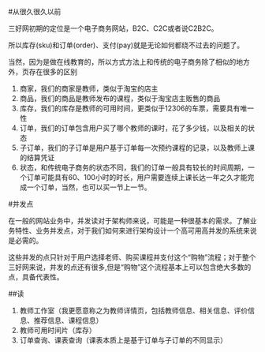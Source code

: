 #从很久很久以前

三好网初期的定位是一个电子商务网站，B2C、C2C或者说C2B2C。

所以库存(sku)和订单(order)、支付(pay)就是无论如何都绕不过去的问题了。

当然，因为是做在线教育的，所以方式方法上和传统的电子商务除了相似的地方外，页存在很多的区别

1. 商家，我们的商家是教师，类似于淘宝的店主
2. 商品，我们的商品是教师发布的课程，类似于淘宝店主贩售的商品
3. 库存，我们的库存是教师的可用时间，更类似于12306的车票，需要具有唯一性
4. 订单，我们的订单包含用户买了哪个教师的课时，花了多少钱，以及相关的状态
5. 子订单，我们的子订单是用户基于订单每一次预约课程的记录，以及教师上课的结算凭证
6. 状态，和传统电子商务的状态不同，我们的订单一般具有较长的时间周期，一个订单可能具有60、100小时的时长，用户需要连续上课长达一年之久才能完成一个订单，当然，也可以买一节上一节。

#并发点

在一般的网站业务中，并发读对于架构师来说，可能是一种很基本的需求。了解业务特性、业务并发点，对于我们如何来进行架构设计一个高可用高并发的系统来说是必需的。

这些并发的点只针对于用户选择老师、购买课程并支付这个“购物”流程；对于整个三好网来说，并发的点还有很多,但是“购物”这个流程基本上可以包含绝大多数的点，具备代表性。

##读

1. 教师工作室（我更愿意称之为教师详情页，包括教师信息、相关信息、评价信息、推荐信息、课程信息）
2. 教师可用时间片（库存）
3. 订单查询、课表查询（课表本质上是基于订单与子订单的不同显示）


